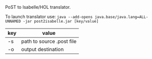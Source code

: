 PoST to Isabelle/HOL translator.

To launch translator use: ``java --add-opens java.base/java.lang=ALL-UNNAMED -jar post2isabelle.jar [key/value]``

| key | value                     |
|-----|---------------------------|
| -s  | path to source .post file |
| -o  | output destination        |